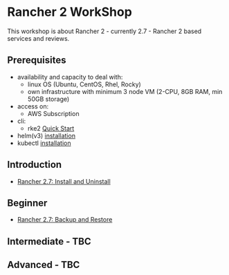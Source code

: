 # Rancher 2 WorkShop

This workshop is about Rancher 2 - currently 2.7 - Rancher 2 based services and reviews.

## Prerequisites

  - availability and capacity to deal with:
    - linux OS (Ubuntu, CentOS, Rhel, Rocky)
    - own infrastructure with minimum 3 node VM (2-CPU, 8GB RAM, min 50GB storage)
  - access on:
    - AWS Subscription
  - cli:
    - rke2 [Quick Start](https://docs.rke2.io/install/quickstart)
  - helm(v3) [installation](https://helm.sh/docs/intro/install)
  - kubectl [installation](https://kubernetes.io/docs/tasks/tools)

## Introduction

  - [Rancher 2.7: Install and Uninstall](src/step-01-install-uninstall/README.md)

## Beginner

  - [Rancher 2.7: Backup and Restore](src/step-02-backup-rancher-cluster/README.md)

## Intermediate - TBC

## Advanced - TBC